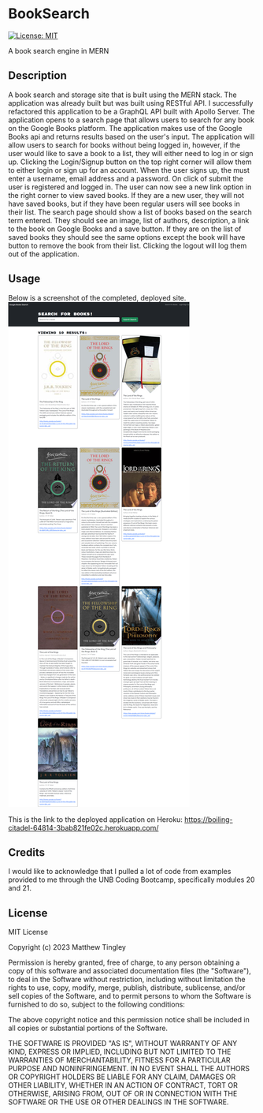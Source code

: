 # BookSearch

[![License: MIT](https://img.shields.io/badge/License-MIT-green.svg)](#license)

A book search engine in MERN

## Description

A book search and storage site that is built using the MERN stack. The application was already built but was built using RESTful API. I successfully refactored this application to be a GraphQL API built with Apollo Server.
The application opens to a search page that allows users to search for any book on the Google Books platform. The application makes use of the Google Books api and returns results based on the user's input. The application will allow users to search for books without being logged in, however, if the user would like to save a book to a list, they will either need to log in or sign up. Clicking the Login/Signup button on the top right corner will allow them to either login or sign up for an account. When the user signs up, the must enter a username, email address and a password. On click of submit the user is registered and logged in. The user can now see a new link option in the right corner to view saved books. If they are a new user, they will not have saved books, but if they have been regular users will see books in their list. The search page should show a list of books based on the search term entered. They should see an image, list of authors, description, a link to the book on Google Books and a save button. If they are on the list of saved books they should see the same options except the book will have button to remove the book from their list. Clicking the logout will log them out of the application.

## Usage

Below is a screenshot of the completed, deployed site.
![Screenshot of the completed and deployed BookSearch application](/Assets/images/Screenshot-BookSearch.png)

This is the link to the deployed application on Heroku: https://boiling-citadel-64814-3bab821fe02c.herokuapp.com/

## Credits

I would like to acknowledge that I pulled a lot of code from examples provided to me through the UNB Coding Bootcamp, specifically modules 20 and 21.

## License

MIT License

Copyright (c) 2023 Matthew Tingley

Permission is hereby granted, free of charge, to any person obtaining a copy
of this software and associated documentation files (the "Software"), to deal
in the Software without restriction, including without limitation the rights
to use, copy, modify, merge, publish, distribute, sublicense, and/or sell
copies of the Software, and to permit persons to whom the Software is
furnished to do so, subject to the following conditions:

The above copyright notice and this permission notice shall be included in all
copies or substantial portions of the Software.

THE SOFTWARE IS PROVIDED "AS IS", WITHOUT WARRANTY OF ANY KIND, EXPRESS OR
IMPLIED, INCLUDING BUT NOT LIMITED TO THE WARRANTIES OF MERCHANTABILITY,
FITNESS FOR A PARTICULAR PURPOSE AND NONINFRINGEMENT. IN NO EVENT SHALL THE
AUTHORS OR COPYRIGHT HOLDERS BE LIABLE FOR ANY CLAIM, DAMAGES OR OTHER
LIABILITY, WHETHER IN AN ACTION OF CONTRACT, TORT OR OTHERWISE, ARISING FROM,
OUT OF OR IN CONNECTION WITH THE SOFTWARE OR THE USE OR OTHER DEALINGS IN THE
SOFTWARE.
